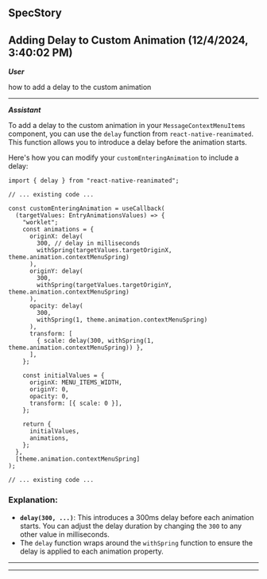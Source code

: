 ## SpecStory

## Adding Delay to Custom Animation (12/4/2024, 3:40:02 PM)

_**User**_

how to add a delay to the custom animation

---

_**Assistant**_

To add a delay to the custom animation in your `MessageContextMenuItems` component, you can use the `delay` function from `react-native-reanimated`. This function allows you to introduce a delay before the animation starts.

Here's how you can modify your `customEnteringAnimation` to include a delay:

```typescript:components/Chat/Message/message-context-menu/message-context-menu-items.tsx
import { delay } from "react-native-reanimated";

// ... existing code ...

const customEnteringAnimation = useCallback(
  (targetValues: EntryAnimationsValues) => {
    "worklet";
    const animations = {
      originX: delay(
        300, // delay in milliseconds
        withSpring(targetValues.targetOriginX, theme.animation.contextMenuSpring)
      ),
      originY: delay(
        300,
        withSpring(targetValues.targetOriginY, theme.animation.contextMenuSpring)
      ),
      opacity: delay(
        300,
        withSpring(1, theme.animation.contextMenuSpring)
      ),
      transform: [
        { scale: delay(300, withSpring(1, theme.animation.contextMenuSpring)) },
      ],
    };

    const initialValues = {
      originX: MENU_ITEMS_WIDTH,
      originY: 0,
      opacity: 0,
      transform: [{ scale: 0 }],
    };

    return {
      initialValues,
      animations,
    };
  },
  [theme.animation.contextMenuSpring]
);

// ... existing code ...
```

### Explanation:
- **`delay(300, ...)`**: This introduces a 300ms delay before each animation starts. You can adjust the delay duration by changing the `300` to any other value in milliseconds.
- The `delay` function wraps around the `withSpring` function to ensure the delay is applied to each animation property.

---



---

